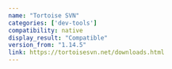 ```yaml
---
name: "Tortoise SVN"
categories: ['dev-tools']
compatibility: native
display_result: "Compatible"
version_from: "1.14.5"
link: https://tortoisesvn.net/downloads.html
---
```


